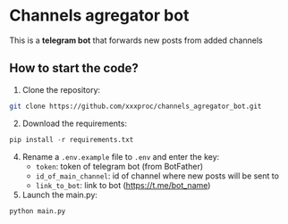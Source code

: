 # Channels agregator bot

This is a **telegram bot** that forwards new posts from added channels 

## How to start the code?

1. Clone the repository: 
```bash
git clone https://github.com/xxxproc/channels_agregator_bot.git
```
2. Download the requirements:
```python
pip install -r requirements.txt
```
4. Rename a `.env.example` file to `.env` and enter the key:
    - `token`: token of telegram bot (from BotFather)
    - `id_of_main_channel`: id of channel where new posts will be sent to
    - `link_to_bot`: link to bot (https://t.me/bot_name)
5. Launch the main.py:
```python
python main.py
```